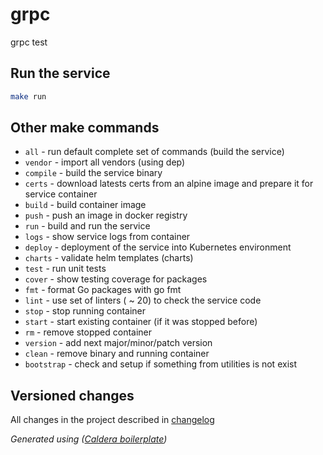 
# grpc

grpc test

## Run the service

```sh
make run
```

## Other make commands

* `all` - run default complete set of commands (build the service)
* `vendor` - import all vendors (using dep)
* `compile` - build the service binary
* `certs` - download latests certs from an alpine image and prepare it for service container
* `build` - build container image
* `push` - push an image in docker registry
* `run` - build and run the service
* `logs` - show service logs from container
* `deploy` - deployment of the service into Kubernetes environment
* `charts` - validate helm templates (charts)
* `test` - run unit tests
* `cover` - show testing coverage for packages
* `fmt` - format Go packages with go fmt
* `lint` - use set of linters ( ~ 20) to check the service code
* `stop` - stop running container
* `start` - start existing container (if it was stopped before)
* `rm` - remove stopped container
* `version` - add next major/minor/patch version
* `clean` - remove binary and running container
* `bootstrap` - check and setup if something from utilities is not exist

## Versioned changes

All changes in the project described in [changelog](docs/CHANGELOG.md)

_Generated using ([Caldera boilerplate](https://github.com/takama/caldera))_
